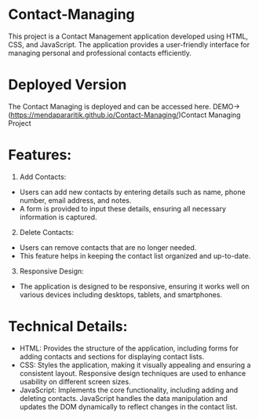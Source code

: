 # Contact-Managing
This project is a Contact Management application developed using HTML, CSS, and JavaScript. The application provides a user-friendly interface for managing personal and professional contacts efficiently.
# Deployed Version
The Contact Managing is deployed and can be accessed here. DEMO-> (https://mendapararitik.github.io/Contact-Managing/)Contact Managing Project
# Features:
1. Add Contacts:
  * Users can add new contacts by entering details such as name, phone number, email address, and notes.
  * A form is provided to input these details, ensuring all necessary information is captured.
2. Delete Contacts:
  * Users can remove contacts that are no longer needed.
  * This feature helps in keeping the contact list organized and up-to-date.
3. Responsive Design:
  * The application is designed to be responsive, ensuring it works well on various devices including desktops, tablets, and smartphones.

# Technical Details:
* HTML: Provides the structure of the application, including forms for adding contacts and sections for displaying contact lists.
* CSS: Styles the application, making it visually appealing and ensuring a consistent layout. Responsive design techniques are used to enhance usability on different screen sizes.
* JavaScript: Implements the core functionality, including adding and deleting contacts. JavaScript handles the data manipulation and updates the DOM dynamically to reflect changes in the contact list.
